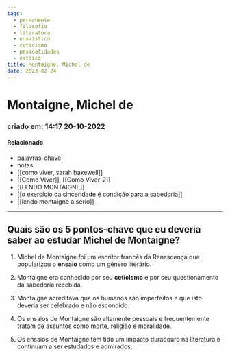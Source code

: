 ```yaml
---
tags:
  - permanente
  - filosofia
  - literatura
  - ensaistica
  - ceticismo
  - pessoalidades
  - estoico
title: Montaigne, Michel de
date: 2023-02-24
---
```


# Montaigne, Michel de

### criado em: 14:17 20-10-2022

#### Relacionado

- palavras-chave:
- notas:
- [[como viver, sarah bakewell]]
- [[Como Viver]], [[Como Viver-2]]
- [[LENDO MONTAIGNE]]
- [[o exercício da sinceridade é condição para a sabedoria]]
- [[lendo montaigne a sério]]
---

## Quais são os 5 pontos-chave que eu deveria saber ao estudar Michel de Montaigne?

1. Michel de Montaigne foi um escritor francês da Renascença que popularizou o **ensaio** como um gênero literário.

2. Montaigne era conhecido por seu **ceticismo** e por seu questionamento da sabedoria recebida.

3. Montaigne acreditava que os humanos são imperfeitos e que isto deveria ser celebrado e não escondido.

4. Os ensaios de Montaigne são altamente pessoais e frequentemente tratam de assuntos como morte, religião e moralidade.

5. Os ensaios de Montaigne têm tido um impacto duradouro na literatura e continuam a ser estudados e admirados.
